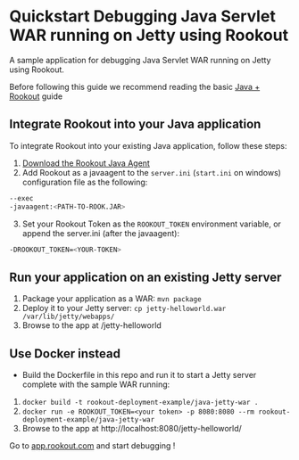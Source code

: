 # Quickstart Debugging Java Servlet WAR running on Jetty using Rookout

A sample application for debugging Java Servlet WAR running on Jetty using Rookout.

Before following this guide we recommend reading the basic [Java + Rookout] guide

## Integrate Rookout into your Java application

To integrate Rookout into your existing Java application, follow these steps:

1. [Download the Rookout Java Agent](http://repository.sonatype.org/service/local/artifact/maven/redirect?r=central-proxy&g=com.rookout&a=rook&v=LATEST)
2. Add Rookout as a javaagent to the `server.ini` (`start.ini` on windows) configuration file as the following:
```bash
--exec
-javaagent:<PATH-TO-ROOK.JAR>
```
3. Set your Rookout Token as the `ROOKOUT_TOKEN` environment variable, or append the server.ini (after the javaagent):
```bash
-DROOKOUT_TOKEN=<YOUR-TOKEN>
```

## Run your application on an existing Jetty server

1. Package your application as a WAR: `mvn package`
2. Deploy it to your Jetty server: `cp jetty-helloworld.war /var/lib/jetty/webapps/`
3. Browse to the app at /jetty-helloworld

## Use Docker instead

- Build the Dockerfile in this repo and run it to start a Jetty server complete with the sample WAR running:
1. `docker build -t rookout-deployment-example/java-jetty-war .`
2. `docker run -e ROOKOUT_TOKEN=<your token> -p 8080:8080 --rm rookout-deployment-example/java-jetty-war`
3. Browse to the app at http://localhost:8080/jetty-helloworld/


Go to [app.rookout.com](https://app.rookout.com) and start debugging !

[Java + Rookout]: https://docs.rookout.com/docs/sdk-setup.html
